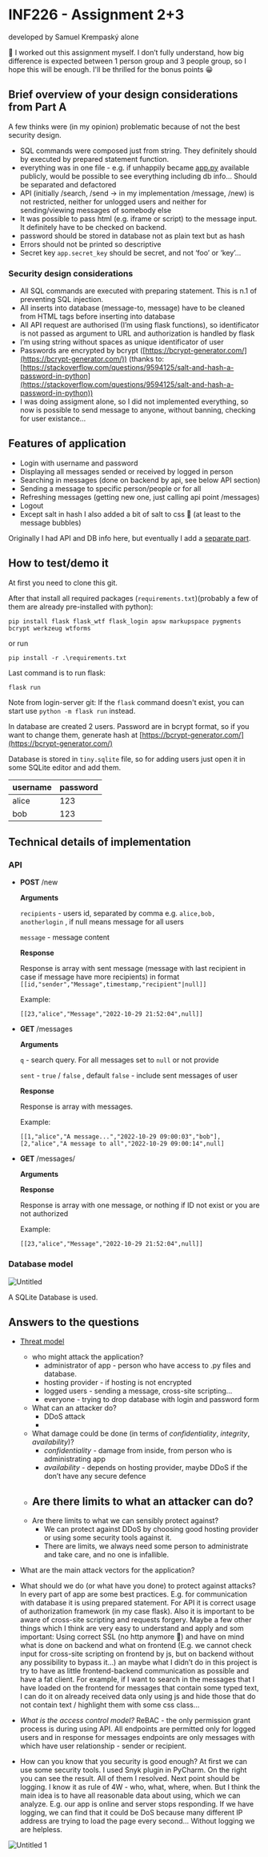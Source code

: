 # INF226 - Assignment 2+3

developed by Samuel Krempaský alone

<aside>
📑 I worked out this assignment myself. I don’t fully understand, how big difference is expected between 1 person group and 3 people group, so I hope this will be enough. I'll be thrilled for the bonus points 😀

</aside>

## Brief overview of your design considerations from Part A

A few thinks were (in my opinion) problematic because of not the best security design. 

- SQL commands were composed just from string. They definitely should by executed by prepared statement function.
- everything was in one file - e.g. if unhappily became [app.py](http://app.py) available publicly, would be possible to see everything including db info… Should be separated and defactored
- API (initially /search, /send → in my implementation /message, /new) is not restricted, neither for unlogged users and neither for sending/viewing messages of somebody else
- It was possible to pass html (e.g. iframe or script) to the message input. It definitely have to be checked on backend.
- password should be stored in database not as plain text but as hash
- Errors should not be printed so descriptive
- Secret key `app.secret_key` should be secret, and not ‘foo’ or ‘key’…

### Security design considerations

- All SQL commands are executed with preparing statement. This is n.1 of preventing SQL injection.
- All inserts into database (message-to, message) have to be cleaned from HTML tags before inserting into database
- All API request are authorised (I’m using flask functions), so identificator is not passed as argument to URL and authorization is handled by flask
- I’m using string without spaces as unique identificator of user
- Passwords are encrypted by bcrypt ([https://bcrypt-generator.com/](https://bcrypt-generator.com/)) (thanks to: [https://stackoverflow.com/questions/9594125/salt-and-hash-a-password-in-python](https://stackoverflow.com/questions/9594125/salt-and-hash-a-password-in-python))
- I was doing assigment alone, so I did not implemented everything, so now is possible to send message to anyone, without banning, checking for user existance…

## Features of application

- Login with username and password
- Displaying all messages sended or received by logged in person
- Searching in messages (done on backend by api, see below API section)
- Sending a message to specific person/people or for all
- Refreshing messages (getting new one, just calling api point /messages)
- Logout
- Except salt in hash I also added a bit of salt to css 🙂 (at least to the message bubbles)

Originally I had API and DB info here, but eventually I add a [separate part](https://www.notion.so/INF226-Assignment-2-3-5e75064a53f44401b9c53c253397eb06).

## How to test/demo it

At first you need to clone this git.

After that install all required packages (`requirements.txt`)(probably a few of them are already pre-installed with python):

`pip install flask flask_wtf flask_login apsw markupspace pygments bcrypt werkzeug wtforms`

or run

`pip install -r .\requirements.txt`

Last command is to run flask:

`flask run` 

Note from login-server git: If the `flask` command doesn't exist, you can start use `python -m flask run` instead.

In database are created 2 users. Password are in bcrypt format, so if you want to change them, generate hash at [https://bcrypt-generator.com/](https://bcrypt-generator.com/)

Database is stored in `tiny.sqlite` file, so for adding users just open it in some SQLite editor and add them.

| username | password |
| --- | --- |
| alice | 123 |
| bob | 123 |

## Technical details of implementation

### API

- **POST** /new
    
    **Arguments**
    
    `recipients` - users id, separated by comma e.g. `alice,bob, anotherlogin` , if null means message for all users
    
    `message` - message content
    
    **Response**
    
    Response is array with sent message (message with last recipient in case if message have more recipients) in format `[[id,"sender","Message",timestamp,"recipient"|null]]`
    
    Example:
    
    `[[23,"alice","Message","2022-10-29 21:52:04",null]]`
    
- **GET** /messages
    
    **Arguments**
    
    `q` - search query. For all messages set to `null` or not provide
    
    `sent` - `true` / `false` , default `false` - include sent messages of user
    
    **Response**
    
    Response is array with messages.
    
    Example: 
    
    `[[1,"alice","A message...","2022-10-29 09:00:03","bob"],[2,"alice","A message to all","2022-10-29 09:00:14",null]`
    
- **GET** /messages/<ID>
    
    **Arguments**
    
    **Response**
    
    Response is array with one message, or nothing if ID not exist or you are not authorized
    
    Example:
    
    `[[23,"alice","Message","2022-10-29 21:52:04",null]]`
    

### Database model

![Untitled](https://user-images.githubusercontent.com/36561335/199746272-1ee36fac-378e-4bdb-ac77-85381518c523.png)


A SQLite Database is used.

## Answers to the questions

- [Threat model](https://cheatsheetseries.owasp.org/cheatsheets/Threat_Modeling_Cheat_Sheet.html)
    - who might attack the application?
        - administrator of app - person who have access to .py files and database.
        - hosting provider - if hosting is not encrypted
        - logged users - sending a message, cross-site scripting…
        - everyone - trying to drop database with login and password form
    - What can an attacker do?
        - DDoS attack
        - 
    - What damage could be done (in terms of *confidentiality*, *integrity*, *availability*)?
        - *confidentiality -* damage from inside, from person who is administrating app
        - *availability -* depends on hosting provider, maybe DDoS if the don’t have any secure defence
    - Are there limits to what an attacker can do?
        - 
    - Are there limits to what we can sensibly protect against?
        - We can protect against DDoS by choosing good hosting provider or using some security tools against it.
        - There are limits, we always need some person to administrate and take care, and no one is infallible.
- What are the main attack vectors for the application?
- What should we do (or what have you done) to protect against attacks? In every part of app are some best practices. E.g. for communication with database it is using prepared statement. For API it is correct usage of authorization framework (in my case flask). Also it is important to be aware of cross-site scripting and requests forgery. Maybe a few other things which I think are very easy to understand and apply and som important: Using correct SSL (no http anymore 🙂) and have on mind what is done on backend and what on frontend (E.g. we cannot check input for cross-site scripting on frontend by js, but on backend without any possibility to bypass it…) an maybe what I didn’t do in this project is try to have as little frontend-backend communication as possible and have a fat client. For example, if I want to search in the messages that I have loaded on the frontend for messages that contain some typed text, I can do it on already received data only using js and hide those that do not contain text / highlight them with some css class…
- *What is the access control model?* ReBAC - the only permission grant process is during using API. All endpoints are permitted only for logged users and in response for messages endpoints are only messages with which have user relationship - sender or recipient.

- How can you know that you security is good enough? At first we can use some security tools. I used Snyk plugin in PyCharm. On the right you can see the result. All of them I resolved. Next point should be logging. I know it as rule of 4W - who, what, where, when. But I think the main idea is to have all reasonable data about using, which we can analyze. E.g. our app is online and server stops responding. If we have logging, we can find that it could be DoS because many different IP address are trying to load the page every second… Without logging we are helpless.

![Untitled 1](https://user-images.githubusercontent.com/36561335/199746367-9b136b90-6e80-48f0-a599-6f8671369be4.png)
